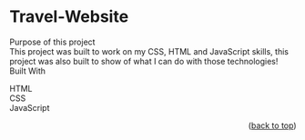# Travel-Website
 Purpose of this project<br/>
This project was built to work on my CSS, HTML and JavaScript skills, this project was also built to show of what I can do with those technologies!
Built With<br/>

HTML <br/>
CSS <br/>
JavaScript <br/>
<p align="right">(<a href="#top">back to top</a>)</p>
